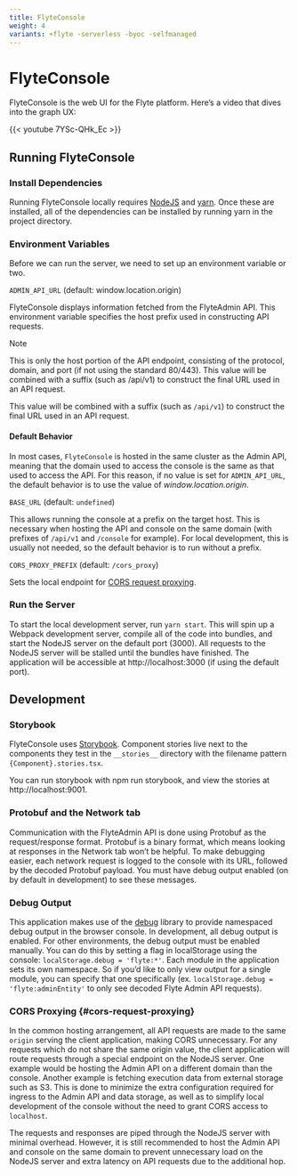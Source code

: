 ```yaml
---
title: FlyteConsole
weight: 4
variants: +flyte -serverless -byoc -selfmanaged
---
```


# FlyteConsole

FlyteConsole is the web UI for the Flyte platform. Here’s a video that dives into the graph UX:

{{< youtube 7YSc-QHk_Ec >}}

## Running FlyteConsole
### Install Dependencies
Running FlyteConsole locally requires [NodeJS](https://nodejs.org/en) and [yarn](https://yarnpkg.com/).
Once these are installed, all of the dependencies can be installed by running yarn in the project directory.

### Environment Variables
Before we can run the server, we need to set up an environment variable or two.

`ADMIN_API_URL` (default: window.location.origin)

FlyteConsole displays information fetched from the FlyteAdmin API. This environment variable specifies the host prefix used in constructing API requests.

> [!NOTE]
> This is only the host portion of the API endpoint, consisting of the protocol, domain, and port (if not using the standard 80/443).
> This value will be combined with a suffix (such as /api/v1) to construct the final URL used in an API request.

This value will be combined with a suffix (such as `/api/v1`) to construct the final URL used in an API request.

#### Default Behavior

In most cases, `FlyteConsole` is hosted in the same cluster as the Admin API, meaning that the domain used to access the console is the same as that used to access the API. For this reason, if no value is set for `ADMIN_API_URL`, the default behavior is to use the value of *window.location.origin*.

``BASE_URL`` (default: ``undefined``)

This allows running the console at a prefix on the target host. This is necessary when hosting the API and console on the same domain (with prefixes of `/api/v1` and `/console` for example). For local development, this is usually not needed, so the default behavior is to run without a prefix.

``CORS_PROXY_PREFIX`` (default: ``/cors_proxy``)

Sets the local endpoint for [CORS request proxying](#cors-request-proxying).

### Run the Server
To start the local development server, run `yarn start`. This will spin up a Webpack development server, compile all of the code into bundles, and start the NodeJS server on the default port (3000). All requests to the NodeJS server will be stalled until the bundles have finished. The application will be accessible at http://localhost:3000 (if using the default port).

## Development

### Storybook
FlyteConsole uses [Storybook](https://storybook.js.org/). Component stories live next to the components they test in the `__stories__` directory with the filename pattern `{Component}.stories.tsx`.

You can run storybook with npm run storybook, and view the stories at http://localhost:9001.

### Protobuf and the Network tab
Communication with the FlyteAdmin API is done using Protobuf as the request/response format. Protobuf is a binary format, which means looking at responses in the Network tab won’t be helpful. To make debugging easier, each network request is logged to the console with its URL, followed by the decoded Protobuf payload. You must have debug output enabled (on by default in development) to see these messages.

### Debug Output
This application makes use of the [debug](https://github.com/debug-js/debug) library to provide namespaced debug output in the browser console. In development, all debug output is enabled. For other environments, the debug output must be enabled manually. You can do this by setting a flag in localStorage using the console: `localStorage.debug = 'flyte:*'`. Each module in the application sets its own namespace. So if you’d like to only view output for a single module, you can specify that one specifically (ex. `localStorage.debug = 'flyte:adminEntity'` to only see decoded Flyte Admin API requests).

### CORS Proxying {#cors-request-proxying}
In the common hosting arrangement, all API requests are made to the same `origin` serving the client application, making CORS unnecessary. For any requests which do not share the same origin value, the client application will route requests through a special endpoint on the NodeJS server. One example would be hosting the Admin API on a different domain than the console. Another example is fetching execution data from external storage such as S3. This is done to minimize the extra configuration required for ingress to the Admin API and data storage, as well as to simplify local development of the console without the need to grant CORS access to `localhost`.

The requests and responses are piped through the NodeJS server with minimal overhead. However, it is still recommended to host the Admin API and console on the same domain to prevent unnecessary load on the NodeJS server and extra latency on API requests due to the additional hop.